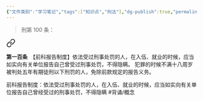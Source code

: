 ```yaml
---
{"文件类别":"学习笔记","tags":["知识点","刑法"],"dg-publish":true,"permalink":"/学习笔记studyup/刑总/前科报告制度/","dgPassFrontmatter":true,"created":"2024-11-01T20:48:41.005+08:00","updated":"2024-11-01T20:50:48.975+08:00"}
---
```


>刑第 100 条：
<div class="transclusion internal-embed is-loaded"><a class="markdown-embed-link" href="/////#t100" aria-label="Open link"><svg xmlns="http://www.w3.org/2000/svg" width="24" height="24" viewBox="0 0 24 24" fill="none" stroke="currentColor" stroke-width="2" stroke-linecap="round" stroke-linejoin="round" class="svg-icon lucide-link"><path d="M10 13a5 5 0 0 0 7.54.54l3-3a5 5 0 0 0-7.07-7.07l-1.72 1.71"></path><path d="M14 11a5 5 0 0 0-7.54-.54l-3 3a5 5 0 0 0 7.07 7.07l1.71-1.71"></path></svg></a><div class="markdown-embed">



**第一百条**　【前科报告制度】依法受过刑事处罚的人，在入伍、就业的时候，应当如实向有关单位报告自己曾受过刑事处罚，不得隐瞒。
犯罪的时候不满十八周岁被判处五年有期徒刑以下刑罚的人，免除前款规定的报告义务。 

</div></div>


前科报告制度：依法受过刑事处罚的人，在入伍、就业的时候，应当如实向有关单位报告自己曾经受过的刑事处罚，不得隐瞒 #背诵/概念 